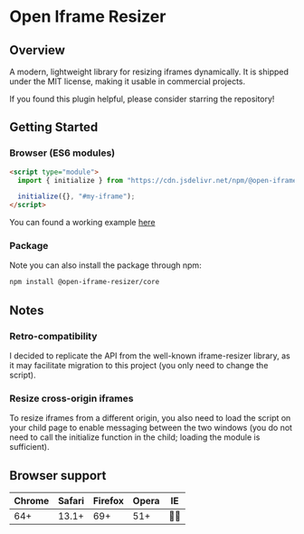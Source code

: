 # Open Iframe Resizer 

## Overview

A modern, lightweight library for resizing iframes dynamically. It is shipped under the MIT license, making it usable in commercial projects.

If you found this plugin helpful, please consider starring the repository! 

## Getting Started

### Browser (ES6 modules)

```html
<script type="module">
  import { initialize } from "https://cdn.jsdelivr.net/npm/@open-iframe-resizer/core@latest/dist/index.js";

  initialize({}, "#my-iframe");
</script>
```

You can found a working example [here](https://codesandbox.io/p/sandbox/open-iframe-resize-browser-m655zt)

### Package
Note you can also install the package through npm:
```bash
npm install @open-iframe-resizer/core
```

## Notes

### Retro-compatibility
I decided to replicate the API from the well-known iframe-resizer library, as it may facilitate migration to this project (you only need to change the script).

### Resize cross-origin iframes
To resize iframes from a different origin, you also need to load the script on your child page to enable messaging between the two windows (you do not need to call the initialize function in the child; loading the module is sufficient).

## Browser support

| Chrome | Safari | Firefox | Opera | IE        |
|--------|--------|---------|-------|-----------|
| 64+    | 13.1+  | 69+     | 51+   | 🙅‍♂️ |
